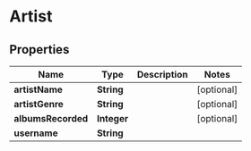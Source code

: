 
# Artist

## Properties
Name | Type | Description | Notes
------------ | ------------- | ------------- | -------------
**artistName** | **String** |  |  [optional]
**artistGenre** | **String** |  |  [optional]
**albumsRecorded** | **Integer** |  |  [optional]
**username** | **String** |  | 



